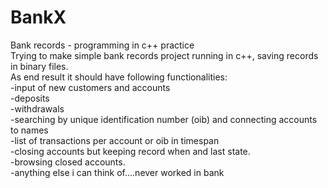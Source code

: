 # BankX
Bank records - programming in c++ practice<br>
Trying to make simple bank records project running in c++, saving records in binary files.<br>
As end result it should have following functionalities: <br>
-input of new customers and accounts <br>
-deposits<br>
-withdrawals<br>
-searching by unique identification number (oib) and connecting accounts to names<br>
-list of transactions per account or oib in timespan<br>
-closing accounts but keeping record when and last state.<br>
-browsing closed accounts.<br>
-anything else i can think of....never worked in bank<br>


